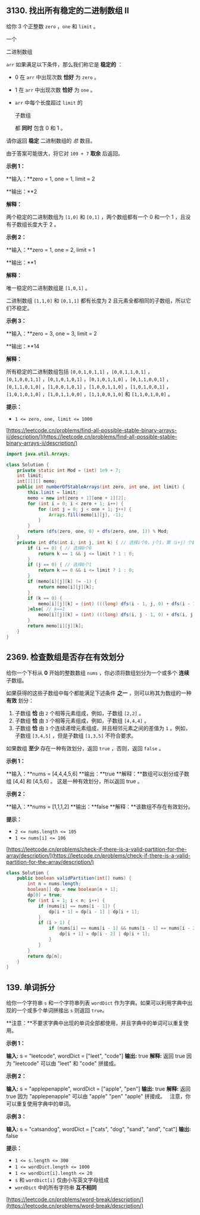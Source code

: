 3130\. 找出所有稳定的二进制数组 II
----------------------

给你 3 个正整数 `zero` ，`one` 和 `limit` 。

一个

二进制数组

`arr` 如果满足以下条件，那么我们称它是 **稳定的** ：

*   0 在 `arr` 中出现次数 **恰好** 为 `zero` 。
*   1 在 `arr` 中出现次数 **恰好** 为 `one` 。
*   `arr` 中每个长度超过 `limit` 的

    子数组

    都 **同时** 包含 0 和 1 。

请你返回 **稳定** 二进制数组的 _总_ 数目。

由于答案可能很大，将它对 `109 + 7` **取余** 后返回。

**示例 1：**

**输入：**zero = 1, one = 1, limit = 2

**输出：**2

**解释：**

两个稳定的二进制数组为 `[1,0]` 和 `[0,1]` ，两个数组都有一个 0 和一个 1 ，且没有子数组长度大于 2 。

**示例 2：**

**输入：**zero = 1, one = 2, limit = 1

**输出：**1

**解释：**

唯一稳定的二进制数组是 `[1,0,1]` 。

二进制数组 `[1,1,0]` 和 `[0,1,1]` 都有长度为 2 且元素全都相同的子数组，所以它们不稳定。

**示例 3：**

**输入：**zero = 3, one = 3, limit = 2

**输出：**14

**解释：**

所有稳定的二进制数组包括 `[0,0,1,0,1,1]` ，`[0,0,1,1,0,1]` ，`[0,1,0,0,1,1]` ，`[0,1,0,1,0,1]` ，`[0,1,0,1,1,0]` ，`[0,1,1,0,0,1]` ，`[0,1,1,0,1,0]` ，`[1,0,0,1,0,1]` ，`[1,0,0,1,1,0]` ，`[1,0,1,0,0,1]` ，`[1,0,1,0,1,0]` ，`[1,0,1,1,0,0]` ，`[1,1,0,0,1,0]` 和 `[1,1,0,1,0,0]` 。

**提示：**

*   `1 <= zero, one, limit <= 1000`

[https://leetcode.cn/problems/find-all-possible-stable-binary-arrays-ii/description/](https://leetcode.cn/problems/find-all-possible-stable-binary-arrays-ii/description/)
```java
import java.util.Arrays;

class Solution {
    private static int Mod = (int) 1e9 + 7;
    int limit;
    int[][][] memo;
    public int numberOfStableArrays(int zero, int one, int limit) {
        this.limit = limit;
        memo = new int[zero + 1][one + 1][2];
        for (int i = 0; i < zero + 1; i++) {
            for (int j = 0; j < one + 1; j++) {
                Arrays.fill(memo[i][j], -1);
            }
        }
        return (dfs(zero, one, 0) + dfs(zero, one, 1)) % Mod;
    }
    private int dfs(int i, int j, int k) { // 选择i个0，j个1，第（i+j）个数为k 的合法方案数
        if (i == 0) { // 选择0个0
            return k == 1 && j <= limit ? 1 : 0;
        }
        if (j == 0) { // 选择0个1
            return k == 0 && i <= limit ? 1 : 0;
        }
        if (memo[i][j][k] != -1) {
            return memo[i][j][k];
        }
        if (k == 0) {
            memo[i][j][k] = (int) (((long) dfs(i - 1, j, 0) + dfs(i - 1, j, 1) + (i > limit ? Mod - dfs(i - limit - 1, j, 1) : 0)) % Mod); // （int） ((long) f %Mod) 这样写才有用，这样没有用的（int）(long)） f %Mod
        }else{ // k==1
            memo[i][j][k] = (int) (((long) dfs(i, j - 1, 0) + dfs(i, j - 1, 1) + (j > limit ? Mod - dfs(i, j - limit - 1, 0) : 0)) % Mod);
        }
        return memo[i][j][k];
    }
}
```
2369\. 检查数组是否存在有效划分
-------------------

给你一个下标从 **0** 开始的整数数组 `nums` ，你必须将数组划分为一个或多个 **连续** 子数组。

如果获得的这些子数组中每个都能满足下述条件 **之一** ，则可以称其为数组的一种 **有效** 划分：

1.  子数组 **恰** 由 `2` 个相等元素组成，例如，子数组 `[2,2]` 。
2.  子数组 **恰** 由 `3` 个相等元素组成，例如，子数组 `[4,4,4]` 。
3.  子数组 **恰** 由 `3` 个连续递增元素组成，并且相邻元素之间的差值为 `1` 。例如，子数组 `[3,4,5]` ，但是子数组 `[1,3,5]` 不符合要求。

如果数组 **至少** 存在一种有效划分，返回 `true` ，否则，返回 `false` 。

**示例 1：**

**输入：**nums = \[4,4,4,5,6\]
**输出：**true
**解释：**数组可以划分成子数组 \[4,4\] 和 \[4,5,6\] 。
这是一种有效划分，所以返回 true 。

**示例 2：**

**输入：**nums = \[1,1,1,2\]
**输出：**false
**解释：**该数组不存在有效划分。

**提示：**

*   `2 <= nums.length <= 105`
*   `1 <= nums[i] <= 106`

[https://leetcode.cn/problems/check-if-there-is-a-valid-partition-for-the-array/description/](https://leetcode.cn/problems/check-if-there-is-a-valid-partition-for-the-array/description/)

```java
class Solution {
    public boolean validPartition(int[] nums) {
        int n = nums.length;
        boolean[] dp = new boolean[n + 1];
        dp[0] = true;
        for (int i = 1; i < n; i++) {
            if (nums[i] == nums[i - 1]) {
                dp[i + 1] = dp[i - 1] | dp[i + 1];
            }
            if (i > 1) {
                if (nums[i] == nums[i - 1] && nums[i - 1] == nums[i - 2] || nums[i] == nums[i - 1] + 1 && nums[i - 1] == nums[i - 2] + 1) {
                    dp[i + 1] = dp[i - 2] | dp[i + 1];
                }
            }
        }
        return dp[n];
    }
}
```

139\. 单词拆分
----------

给你一个字符串 `s` 和一个字符串列表 `wordDict` 作为字典。如果可以利用字典中出现的一个或多个单词拼接出 `s` 则返回 `true`。

**注意：**不要求字典中出现的单词全部都使用，并且字典中的单词可以重复使用。

**示例 1：**

**输入:** s = "leetcode", wordDict = \["leet", "code"\]
**输出:** true
**解释:** 返回 true 因为 "leetcode" 可以由 "leet" 和 "code" 拼接成。

**示例 2：**

**输入:** s = "applepenapple", wordDict = \["apple", "pen"\]
**输出:** true
**解释:** 返回 true 因为 "applepenapple" 可以由 "apple" "pen" "apple" 拼接成。
     注意，你可以重复使用字典中的单词。

**示例 3：**

**输入:** s = "catsandog", wordDict = \["cats", "dog", "sand", "and", "cat"\]
**输出:** false

**提示：**

*   `1 <= s.length <= 300`
*   `1 <= wordDict.length <= 1000`
*   `1 <= wordDict[i].length <= 20`
*   `s` 和 `wordDict[i]` 仅由小写英文字母组成
*   `wordDict` 中的所有字符串 **互不相同**

[https://leetcode.cn/problems/word-break/description/](https://leetcode.cn/problems/word-break/description/)